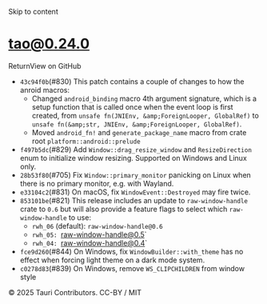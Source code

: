 Skip to content
# tao@0.24.0
ReturnView on GitHub
  * `43c94f0b`(#830) This patch contains a couple of changes to how the anroid macros:
    * Changed `android_binding` macro 4th argument signature, which is a setup function that is called once when the event loop is first created, from `unsafe fn(JNIEnv, &amp;ForeignLooper, GlobalRef)` to `unsafe fn(&amp;str, JNIEnv, &amp;ForeignLooper, GlobalRef)`.
    * Moved `android_fn!` and `generate_package_name` macro from crate root `platform::android::prelude`
  * `f497b5dc`(#829) Add `Window::drag_resize_window` and `ResizeDirection` enum to initialize window resizing. Supported on Windows and Linux only.
  * `28b53f80`(#705) Fix `Window::primary_monitor` panicking on Linux when there is no primary monitor, e.g. with Wayland.
  * `e33104c2`(#831) On macOS, fix `WindowEvent::Destroyed` may fire twice.
  * `853101be`(#821) This release includes an update to `raw-window-handle` crate to `0.6` but will also provide a feature flags to select which `raw-window-handle` to use:
    * `rwh_06` (default): `raw-window-handle@0.6`
    * `rwh_05: `raw-window-handle@0.5`
    * `rwh_04: `raw-window-handle@0.4`
  * `fce9d260`(#844) On Windows, fix `WindowBuilder::with_theme` has no effect when forcing light theme on a dark mode system.
  * `c0278d83`(#839) On Windows, remove `WS_CLIPCHILDREN` from window style


© 2025 Tauri Contributors. CC-BY / MIT
